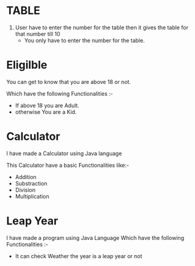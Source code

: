 # TABLE

1. User  have to enter the number for the table then it gives the table for that number till 10
   - You only have to enter the number for the table.


# Eligilble 
 You can get to know that you are above 18 or not.
 
 Which have the following Functionalities :-
   - If above 18 you are Adult.
   - otherwise You are a Kid.

# Calculator
   I have made a Calculator using Java language
   
   This Calculator have a basic Functionalities like:-
   - Addition
   - Substraction
   - Division
   - Multiplication

# Leap Year
I have made a program using Java Language 
Which have the following Functionalities :-
- It can check Weather the year is a leap year or not
  
     
   

